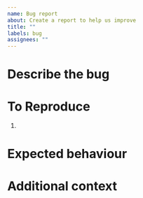 ```yaml
---
name: Bug report
about: Create a report to help us improve
title: ""
labels: bug
assignees: ""
---
```


# Describe the bug

<!-- write here -->

# To Reproduce

1.  <!-- write here -->

# Expected behaviour

<!-- write here -->

# Additional context

<!-- optional, write here -->
